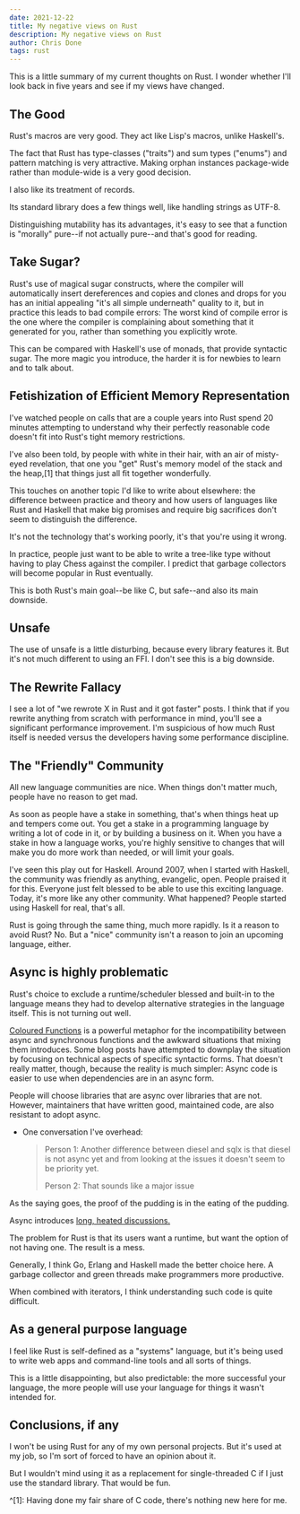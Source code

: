 ```yaml
---
date: 2021-12-22
title: My negative views on Rust
description: My negative views on Rust
author: Chris Done
tags: rust
---
```


This is a little summary of my current thoughts on Rust. I wonder
whether I'll look back in five years and see if my views have changed.

## The Good

Rust's macros are very good. They act like Lisp's macros, unlike
Haskell's.

The fact that Rust has type-classes ("traits") and sum types ("enums")
and pattern matching is very attractive. Making orphan instances
package-wide rather than module-wide is a very good decision.

I also like its treatment of records.

Its standard library does a few things well, like handling strings as
UTF-8.

Distinguishing mutability has its advantages, it's easy to see that a
function is "morally" pure--if not actually pure--and that's good for
reading.

## Take Sugar?

Rust's use of magical sugar constructs, where the compiler will
automatically insert dereferences and copies and clones and drops for
you has an initial appealing "it's all simple underneath" quality to
it, but in practice this leads to bad compile errors: The worst kind
of compile error is the one where the compiler is complaining about
something that it generated for you, rather than something you
explicitly wrote.

This can be compared with Haskell's use of monads, that provide
syntactic sugar. The more magic you introduce, the harder it is for
newbies to learn and to talk about.

## Fetishization of Efficient Memory Representation

I've watched people on calls that are a couple years into Rust spend
20 minutes attempting to understand why their perfectly reasonable
code doesn't fit into Rust's tight memory restrictions.

I've also been told, by people with white in their hair, with an air
of misty-eyed revelation, that one you "get" Rust's memory model of
the stack and the heap,[1] that things just all fit together
wonderfully.

This touches on another topic I'd like to write about elsewhere: the
difference between practice and theory and how users of languages like
Rust and Haskell that make big promises and require big sacrifices
don't seem to distinguish the difference.

It's not the technology that's working poorly, it's that you're using
it wrong.

In practice, people just want to be able to write a tree-like type
without having to play Chess against the compiler. I predict that
garbage collectors will become popular in Rust eventually.

This is both Rust's main goal--be like C, but safe--and also its main
downside.

## Unsafe

The use of unsafe is a little disturbing, because every library
features it. But it's not much different to using an FFI. I don't see
this is a big downside.

## The Rewrite Fallacy

I see a lot of "we rewrote X in Rust and it got faster" posts. I think
that if you rewrite anything from scratch with performance in mind,
you'll see a significant performance improvement. I'm suspicious of
how much Rust itself is needed versus the developers having some
performance discipline.

## The "Friendly" Community

All new language communities are nice. When things don't matter much,
people have no reason to get mad.

As soon as people have a stake in something, that's when things heat
up and tempers come out. You get a stake in a programming language by
writing a lot of code in it, or by building a business on it. When you
have a stake in how a language works, you're highly sensitive to
changes that will make you do more work than needed, or will limit
your goals.

I've seen this play out for Haskell. Around 2007, when I started with
Haskell, the community was friendly as anything, evangelic,
open. People praised it for this. Everyone just felt blessed to be
able to use this exciting language. Today, it's more like any other
community. What happened? People started using Haskell for real,
that's all.

Rust is going through the same thing, much more rapidly. Is it a
reason to avoid Rust? No. But a "nice" community isn't a reason to
join an upcoming language, either.

## Async is highly problematic

Rust's choice to exclude a runtime/scheduler blessed and built-in to
the language means they had to develop alternative strategies in the
language itself. This is not turning out well.

[Coloured Functions](https://journal.stuffwithstuff.com/2015/02/01/what-color-is-your-function/)
is a powerful metaphor for the incompatibility between async and
synchronous functions and the awkward situations that mixing them
introduces. Some blog posts have attempted to downplay the situation
by focusing on technical aspects of specific syntactic forms. That
doesn't really matter, though, because the reality is much simpler:
Async code is easier to use when dependencies are in an async form.

People will choose libraries that are async over libraries that are
not. However, maintainers that have written good, maintained code, are
also resistant to adopt async.

* One conversation I've overhead:

  > Person 1: Another difference between diesel and sqlx is that
  > diesel is not async yet and from looking at the issues it doesn't
  > seem to be priority yet.
  >
  > Person 2: That sounds like a major issue

As the saying goes, the proof of the pudding is in the eating of the
pudding.

Async introduces
[long, heated discussions.](https://github.com/diesel-rs/diesel/issues/399)

The problem for Rust is that its users want a runtime, but want the
option of not having one. The result is a mess.

Generally, I think Go, Erlang and Haskell made the better choice
here. A garbage collector and green threads make programmers more
productive.

When combined with iterators, I think understanding such code is quite
difficult.

## As a general purpose language

I feel like Rust is self-defined as a "systems" language, but it's
being used to write web apps and command-line tools and all sorts of
things.

This is a little disappointing, but also predictable: the more
successful your language, the more people will use your language for
things it wasn't intended for.

## Conclusions, if any

I won't be using Rust for any of my own personal projects. But it's
used at my job, so I'm sort of forced to have an opinion about it.

But I wouldn't mind using it as a replacement for single-threaded C if
I just use the standard library. That would be fun.

^[1]: Having done my fair share of C code, there's nothing new here
      for me.
